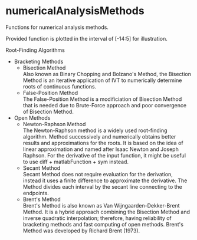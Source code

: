 # numericalAnalysisMethods
Functions for numerical analysis methods.

Provided function is plotted in the interval of [-14:5] for illustration. 

Root-Finding Algorithms
- Bracketing Methods
  - Bisection Method  
    Also known as Binary Chopping and Bolzano's Method, the Bisection Method is an iterative application of IVT to numerically determine roots of continuous functions. 
  - False-Position Method  
    The False-Position Method is a modificiation of Bisection Method that is needed due to Brute-Force approach and poor convergence of Bisection Method.
- Open Methods
  - Newton-Raphson Method  
    The Newton-Raphson method is a widely used root-finding algorithm. Method successively and numerically obtains better results and approximations for the roots. It is based on the idea of linear approximation and named after Isaac Newton and Joseph Raphson. For the derivative of the input function, it might be useful to use diff + matlabFunction + sym instead.  
  - Secant Method  
    Secant Method does not require evaluation for the derivation, instead it uses a finite difference to approximate the derivative. The Method divides each interval by the secant line connecting to the endpoints.   
  - Brent's Method  
    Brent's Method is also known as Van Wijngaarden-Dekker-Brent Method. It is a hybrid approach combining the Bisection Method and inverse quadratic interpolation; therefore, having reliability of bracketing methods and fast computing of open methods. Brent's Method was developed by Richard Brent (1973).  
